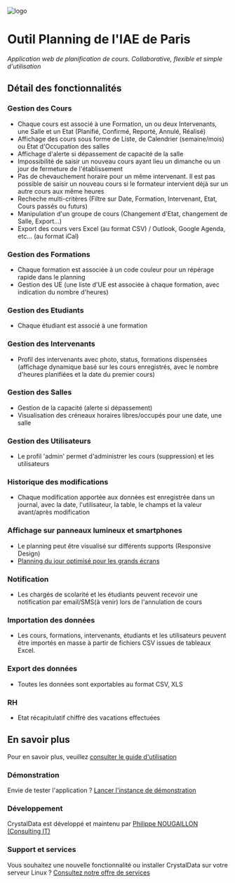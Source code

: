 ![logo](public/logo_iae.png "Logo IAE de Paris")

# Outil Planning de l'IAE de Paris
*Application web de planification de cours. Collaborative, flexible et simple d'utilisation*

## Détail des fonctionnalités

### Gestion des Cours
- Chaque cours est associé à une Formation, un ou deux Intervenants, une Salle et un Etat (Planifié, Confirmé, Reporté, Annulé, Réalisé) 
- Affichage des cours sous forme de Liste, de Calendrier (semaine/mois) ou Etat d'Occupation des salles
- Affichage d'alerte si dépassement de capacité de la salle 
- Impossibilité de saisir un nouveau cours ayant lieu un dimanche ou un jour de fermeture de l'établissement
- Pas de chevauchement horaire pour un même intervenant. Il est pas possible de saisir un nouveau cours si le formateur intervient déjà sur un autre cours aux même heures
- Recheche multi-critères (Filtre sur Date, Formation, Intervenant, Etat, Cours passés ou futurs)
- Manipulation d'un groupe de cours (Changement d'Etat, changement de Salle, Export...) 
- Export des cours vers Excel (au format CSV) / Outlook, Google Agenda, etc... (au format iCal)

### Gestion des Formations
- Chaque formation est associée à un code couleur pour un répérage rapide dans le planning
- Gestion des UE (une liste d'UE est associée à chaque formation, avec indication du nombre d'heures)

### Gestion des Etudiants
- Chaque étudiant est associé à une formation

### Gestion des Intervenants
- Profil des intervenants avec photo, status, formations dispensées (affichage dynamique basé sur les cours enregistrés, avec le nombre d'heures planifiées et la date du premier cours)  

### Gestion des Salles
- Gestion de la capacité (alerte si dépassement)
- Visualisation des créneaux horaires libres/occupés pour une date, une salle

### Gestion des Utilisateurs
- Le profil 'admin' permet d'administrer les cours (suppression) et les utilisateurs

### Historique des modifications
- Chaque modification apportée aux données est enregistrée dans un journal, avec la date, l'utilisateur, la table, le champs et la valeur avant/après modification 

### Affichage sur panneaux lumineux et smartphones
- Le planning peut être visualisé sur différents supports (Responsive Design)
- [Planning du jour optimisé pour les grands écrans](http://planning.iae-paris.com/cours/planning) 

### Notification
- Les chargés de scolarité et les étudiants peuvent recevoir une notification par email/SMS(à venir) lors de l'annulation de cours

### Importation des données
- Les cours, formations, intervenants, étudiants et les utilisateurs peuvent être importés en masse à partir de fichiers CSV issues de tableaux Excel.

### Export des données
- Toutes les données sont exportables au format CSV, XLS

### RH
- Etat récapitulatif chiffré des vacations effectuées

## En savoir plus 

Pour en savoir plus, veuillez [consulter le guide d'utilisation](https://business-school-planning-demo-248ac1f2d92e.herokuapp.com/guide/index)

### Démonstration
Envie de tester l'application ? [Lancer l'instance de démonstration](https://business-school-planning-demo-248ac1f2d92e.herokuapp.com/)

### Développement
CrystalData est développé et maintenu par [Philippe NOUGAILLON (Consulting IT)](https://www.philnoug.com/)

### Support et services
Vous souhaitez une nouvelle fonctionnalité ou installer CrystalData sur votre serveur Linux ? [Consultez notre offre de services](https://www.philnoug.com/services)


